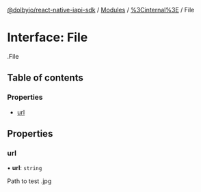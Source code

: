 [@dolbyio/react-native-iapi-sdk](../README.md) / [Modules](../modules.md) / [%3Cinternal%3E](../modules/_internal_.md) / File

# Interface: File

[<internal>](../modules/_internal_.md).File

## Table of contents

### Properties

- [url](_internal_.File.md#url)

## Properties

### url

• **url**: `string`

Path to test .jpg
